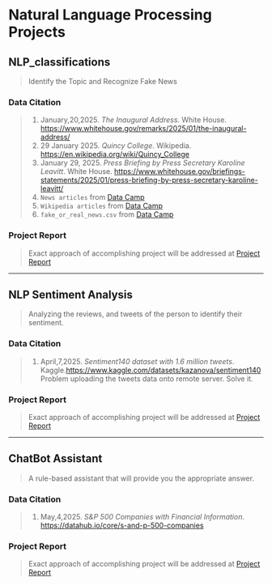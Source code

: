 # Natural Language Processing Projects

## NLP_classifications
> Identify the Topic and Recognize Fake News
### Data Citation
> 1. January,20,2025. *The Inaugural Address*. White House. https://www.whitehouse.gov/remarks/2025/01/the-inaugural-address/
> 2. 29 January 2025. *Quincy College*. Wikipedia. https://en.wikipedia.org/wiki/Quincy_College
> 3. January 29, 2025. *Press Briefing by Press Secretary Karoline Leavitt*. White House. https://www.whitehouse.gov/briefings-statements/2025/01/press-briefing-by-press-secretary-karoline-leavitt/
> 4. `News articles` from [Data Camp](https://app.datacamp.com/)
> 5. `Wikipedia articles` from [Data Camp](https://app.datacamp.com/)
> 6. `fake_or_real_news.csv` from [Data Camp](https://app.datacamp.com/)
### Project Report
> Exact approach of accomplishing project will be addressed at [Project Report](Project_Report.md)

---

## NLP Sentiment Analysis
> Analyzing the reviews, and tweets of the person to identify their sentiment.
### Data Citation
> 1. April,7,2025. *Sentiment140 dataset with 1.6 million tweets*. Kaggle.https://www.kaggle.com/datasets/kazanova/sentiment140
> Problem uploading the tweets data onto remote server. Solve it.
### Project Report
> Exact approach of accomplishing project will be addressed at [Project Report](Sentiment_Analysis_Report.md)

---

## ChatBot Assistant
> A rule-based assistant that will provide you the appropriate answer.
### Data Citation
>1. May,4,2025. *S&P 500 Companies with Financial Information*. https://datahub.io/core/s-and-p-500-companies
### Project Report
> Exact approach of accomplishing project will be addressed at [Project Report](chatbot_Report.md)
